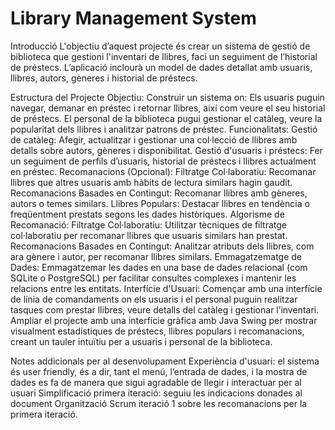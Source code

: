 
# Library Management System
Introducció
L'objectiu d’aquest projecte és crear un sistema de gestió de biblioteca que gestioni l'inventari de llibres, faci un seguiment de l’historial de préstecs. L’aplicació inclourà un model de dades detallat amb usuaris, llibres, autors, gèneres i historial de préstecs. 


Estructura del Projecte
Objectiu: Construir un sistema on:
Els usuaris puguin navegar, demanar en préstec i retornar llibres, així com veure el seu historial de préstecs.
El personal de la biblioteca pugui gestionar el catàleg, veure la popularitat dels llibres i analitzar patrons de préstec.
Funcionalitats:
Gestió de catàleg: Afegir, actualitzar i gestionar una col·lecció de llibres amb detalls sobre autors, gèneres i disponibilitat.
Gestió d'usuaris i préstecs: Fer un seguiment de perfils d’usuaris, historial de préstecs i llibres actualment en préstec.
Recomanacions (Opcional):
Filtratge Col·laboratiu: Recomanar llibres que altres usuaris amb hàbits de lectura similars hagin gaudit.
Recomanacions Basades en Contingut: Recomanar llibres amb gèneres, autors o temes similars.
Llibres Populars: Destacar llibres en tendència o freqüentment prestats segons les dades històriques.
Algorisme de Recomanació:
Filtratge Col·laboratiu: Utilitzar tècniques de filtratge col·laboratiu per recomanar llibres que usuaris similars han prestat.
Recomanacions Basades en Contingut: Analitzar atributs dels llibres, com ara gènere i autor, per recomanar llibres similars.
Emmagatzematge de Dades:
Emmagatzemar les dades en una base de dades relacional (com SQLite o PostgreSQL) per facilitar consultes complexes i mantenir les relacions entre les entitats.
Interfície d'Usuari:
Començar amb una interfície de línia de comandaments on els usuaris i el personal puguin realitzar tasques com prestar llibres, veure detalls del catàleg i gestionar l’inventari.
Ampliar el projecte amb una interfície gràfica amb Java Swing per mostrar visualment estadístiques de préstecs, llibres populars i recomanacions, creant un tauler intuïtiu per a usuaris i personal de la biblioteca.

Notes addicionals per al desenvolupament
Experiència d'usuari: el sistema és user friendly, és a dir, tant el menú, l’entrada de dades, i la  mostra de dades es fa de manera que sigui agradable de llegir i interactuar per al usuari
Simplificació primera iteració: seguiu les indicacions donades al document Organització Scrum iteració 1 sobre les recomanacions per la primera iteració.


